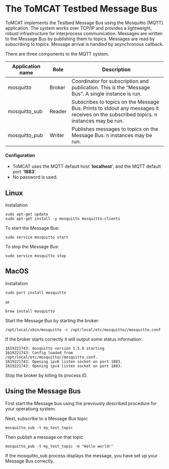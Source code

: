 
# The ToMCAT Testbed Message Bus 


ToMCAT implements the Testbed Message Bus using the Mosquitto (MQTT) application.   The system works over TCP/IP and provides a lightweight, robust infrastructure for interprocess communication.  Messages are written to the Message Bus by publishing them to topics.   Messages are read by subscribing to topics.  Message arrival is handled by asynchronous callback.

There are three components to the MQTT system.    

Application name | Role | Description
---- | ----  |  ----
mosquitto | Broker | Coordinator for subscription and publication.  This *is* the “Message Bus”.   A single instance is run.
mosquitto_sub  |  Reader | Subscribes to topics on the Message Bus.  Prints to stdout any messages it receives on the subscribed topics.  n instances may be run.
mosquitto_pub |  Writer  | Publishes messages to topics on the Message Bus.  n instances may be run.

#### Configuration

* ToMCAT uses the MQTT default host '**localhost**', and the MQTT default port '**1883**'.  
* No password is used.


## Linux 

Installation
```
sudo apt-get update
sudo apt-get install -y mosquitto mosquitto-clients
```

To start the Message Bus:

```
sudo service mosquitto start
```

To stop the Message Bus:
```
sudo service mosquitto stop
```




## MacOS 

Installation

```
sudo port install mosquitto
```
or
```
brew install mosquitto
```

Start the Message Bus by starting the broker:

```
/opt/local/sbin/mosquitto -c /opt/local/etc/mosquitto//mosquitto.conf 
```

If the broker starts correctly it will output some status information:

```
1619221743: mosquitto version 1.5.8 starting
1619221743: Config loaded from /opt/local/etc/mosquitto//mosquitto.conf.
1619221743: Opening ipv6 listen socket on port 1883.
1619221743: Opening ipv4 listen socket on port 1883.
```

Stop the broker by killing its process ID.




## Using the Message Bus

First start the Message bus using the previously described procedure for your operationg system.

Next, subscribe to a Message Bus topic

```
mosquitto_sub -t my_test_topic
```

Then publish a message on that topic

```
mosquitto_pub -t my_test_topic -m "Hello world!"
```

If the mosquitto_sub process displays the message, you have set up your Message Bus correctly.


